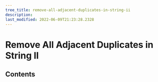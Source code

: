 ```yaml
---
tree_title: remove-all-adjacent-duplicates-in-string-ii
description: 
last_modified: 2022-06-09T21:23:28.2328
---
```


# Remove All Adjacent Duplicates in String II

## Contents
